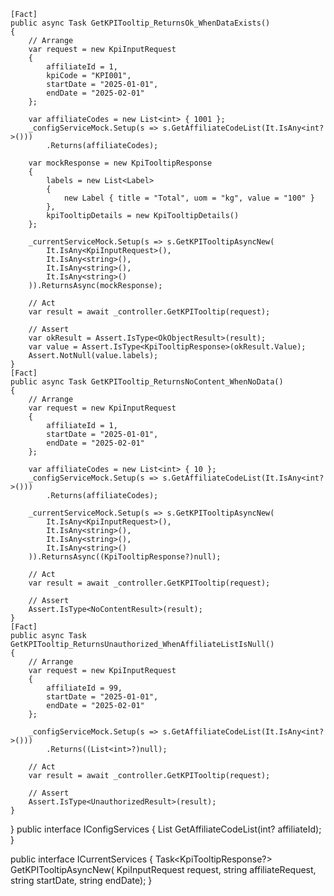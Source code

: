     [Fact]
    public async Task GetKPITooltip_ReturnsOk_WhenDataExists()
    {
        // Arrange
        var request = new KpiInputRequest
        {
            affiliateId = 1,
            kpiCode = "KPI001",
            startDate = "2025-01-01",
            endDate = "2025-02-01"
        };

        var affiliateCodes = new List<int> { 1001 };
        _configServiceMock.Setup(s => s.GetAffiliateCodeList(It.IsAny<int?>()))
            .Returns(affiliateCodes);

        var mockResponse = new KpiTooltipResponse
        {
            labels = new List<Label>
            {
                new Label { title = "Total", uom = "kg", value = "100" }
            },
            kpiTooltipDetails = new KpiTooltipDetails()
        };

        _currentServiceMock.Setup(s => s.GetKPITooltipAsyncNew(
            It.IsAny<KpiInputRequest>(),
            It.IsAny<string>(),
            It.IsAny<string>(),
            It.IsAny<string>()
        )).ReturnsAsync(mockResponse);

        // Act
        var result = await _controller.GetKPITooltip(request);

        // Assert
        var okResult = Assert.IsType<OkObjectResult>(result);
        var value = Assert.IsType<KpiTooltipResponse>(okResult.Value);
        Assert.NotNull(value.labels);
    }
    [Fact]
    public async Task GetKPITooltip_ReturnsNoContent_WhenNoData()
    {
        // Arrange
        var request = new KpiInputRequest
        {
            affiliateId = 1,
            startDate = "2025-01-01",
            endDate = "2025-02-01"
        };

        var affiliateCodes = new List<int> { 10 };
        _configServiceMock.Setup(s => s.GetAffiliateCodeList(It.IsAny<int?>()))
            .Returns(affiliateCodes);

        _currentServiceMock.Setup(s => s.GetKPITooltipAsyncNew(
            It.IsAny<KpiInputRequest>(),
            It.IsAny<string>(),
            It.IsAny<string>(),
            It.IsAny<string>()
        )).ReturnsAsync((KpiTooltipResponse?)null);

        // Act
        var result = await _controller.GetKPITooltip(request);

        // Assert
        Assert.IsType<NoContentResult>(result);
    }
    [Fact]
    public async Task GetKPITooltip_ReturnsUnauthorized_WhenAffiliateListIsNull()
    {
        // Arrange
        var request = new KpiInputRequest
        {
            affiliateId = 99,
            startDate = "2025-01-01",
            endDate = "2025-02-01"
        };

        _configServiceMock.Setup(s => s.GetAffiliateCodeList(It.IsAny<int?>()))
            .Returns((List<int>?)null);

        // Act
        var result = await _controller.GetKPITooltip(request);

        // Assert
        Assert.IsType<UnauthorizedResult>(result);
    }
}
public interface IConfigServices
{
    List<int> GetAffiliateCodeList(int? affiliateId);
}

public interface ICurrentServices
{
    Task<KpiTooltipResponse?> GetKPITooltipAsyncNew(
        KpiInputRequest request, string affiliateRequest, string startDate, string endDate);
}
